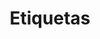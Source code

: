 ---
title: "Etiquetas"
translationKey: tags
showAuthor: false
showAuthorsBadges : false
slug: etiquetas
---
